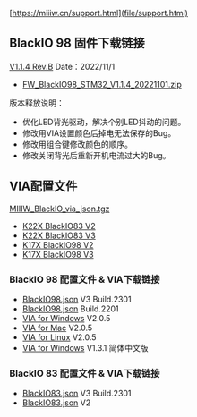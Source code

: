 [https://miiiw.cn/support.html](file/support.html)

## BlackIO 98 固件下载链接

[V1.1.4 Rev.B](https://file.miiiw.com/downloads/FW_BlackIO98_STM32_V1.1.4_20221101.zip) Date：2022/11/1

* [FW_BlackIO98_STM32_V1.1.4_20221101.zip](file/FW_BlackIO98_STM32_V1.1.4_20221101.zip)

版本释放说明：

* 优化LED背光驱动，解决个别LED抖动的问题。
* 修改用VIA设置颜色后掉电无法保存的Bug。
* 修改用组合键修改颜色的顺序。
* 修改关闭背光后重新开机电流过大的Bug。

## VIA配置文件

[MIIIW_BlackIO_via_json.tgz](MIIIW_BlackIO_via_json.tgz)

* [K22X BlackIO83 V2](via_json/MIIIW_BlackIO83_K22X.json)
* [K22X BlackIO83 V3](via_json/MIIIW_BlackIO83_V3.json)
* [K17X BlackIO98 V2](via_json/MIIIW_BlackIO98_K17X.json)
* [K17X BlackIO98 V3](via_json/MIIIW_BlackIO98_V3.json)

### BlackIO 98 配置文件 &amp; VIA下载链接

* [BlackIO98.json](https://file.miiiw.com/downloads/MIIIW_BlackIO98_V3.zip) V3 Build.2301
* [BlackIO98.json](https://file.miiiw.com/downloads/MIIIW_BlackIO98.zip) Build.2201
* [VIA for Windows](https://file.miiiw.com/downloads/via-2.0.5-win.exe) V2.0.5
* [VIA for Mac](https://file.miiiw.com/downloads/via-2.0.5-mac.dmg) V2.0.5
* [VIA for Linux](https://file.miiiw.com/downloads/via-2.0.5-linux.deb) V2.0.5
* [VIA for Windows](https://file.miiiw.com/downloads/via-1.3.1-win_zh-cn.zip) V1.3.1 简体中文版

### BlackIO 83 配置文件 & VIA下载链接

* [BlackIO83.json](https://file.miiiw.com/downloads/MIIIW_BlackIO83_V3.zip) V3 Build.2301
* [BlackIO83.json](https://file.miiiw.com/downloads/MIIIW_BlackIO83.zip) V2
